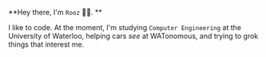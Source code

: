 **Hey there, I'm `Rooz` 🕴🏽. **

I like to code. At the moment, I'm studying `Computer Engineering` at the University of Waterloo, helping cars _see_ at WATonomous, and trying to grok things that interest me.
